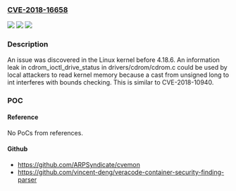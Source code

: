 ### [CVE-2018-16658](https://cve.mitre.org/cgi-bin/cvename.cgi?name=CVE-2018-16658)
![](https://img.shields.io/static/v1?label=Product&message=n%2Fa&color=blue)
![](https://img.shields.io/static/v1?label=Version&message=n%2Fa&color=blue)
![](https://img.shields.io/static/v1?label=Vulnerability&message=n%2Fa&color=brighgreen)

### Description

An issue was discovered in the Linux kernel before 4.18.6. An information leak in cdrom_ioctl_drive_status in drivers/cdrom/cdrom.c could be used by local attackers to read kernel memory because a cast from unsigned long to int interferes with bounds checking. This is similar to CVE-2018-10940.

### POC

#### Reference
No PoCs from references.

#### Github
- https://github.com/ARPSyndicate/cvemon
- https://github.com/vincent-deng/veracode-container-security-finding-parser

